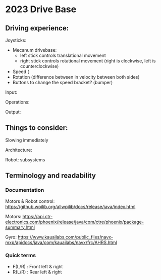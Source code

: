 # 2023 Drive Base

## Driving experience:
Joysticks:
- Mecanum drivebase:
	- left stick controls translational movement
	- right stick controls rotational movement (right is clockwise, left is counterclockwise)
- Speed (
- Rotation (difference between in velocity between both sides)
- Buttons to change the speed bracket? (bumper)

Input:

Operations:

Output:

## Things to consider:
Slowing immediately

Architecture:

Robot:
	subsystems

## Terminology and readability

### Documentation

Motors & Robot control:
https://github.wpilib.org/allwpilib/docs/release/java/index.html

Motors:
https://api.ctr-electronics.com/phoenix/release/java/com/ctre/phoenix/package-summary.html

Gyro:
https://www.kauailabs.com/public_files/navx-mxp/apidocs/java/com/kauailabs/navx/frc/AHRS.html

### Quick terms

- F(L/R) : Front left & right
- R(L/R) : Rear left & right
